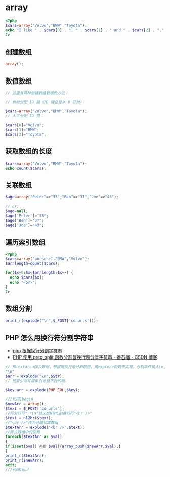 # array

```php
<?php
$cars=array("Volvo","BMW","Toyota");
echo "I like " . $cars[0] . ", " . $cars[1] . " and " . $cars[2] . ".";
?>
```

## 创建数组

```php
array();
```

## 数值数组

```php
// 这里有两种创建数值数组的方法：

// 自动分配 ID 键（ID 键总是从 0 开始）：

$cars=array("Volvo","BMW","Toyota");
// 人工分配 ID 键：

$cars[0]="Volvo";
$cars[1]="BMW";
$cars[2]="Toyota";
```

## 获取数组的长度

```php
$cars=array("Volvo","BMW","Toyota");
echo count($cars);
```

## 关联数组

```php
$age=array("Peter"=>"35","Ben"=>"37","Joe"=>"43");

// or:
$age=null;
$age['Peter']="35";
$age['Ben']="37";
$age['Joe']="43";
```

## 遍历索引数组

```php
<?php
$cars=array("porsche","BMW","Volvo");
$arrlength=count($cars);

for($x=0;$x<$arrlength;$x++) {
  echo $cars[$x];
  echo "<br>";
}
?>
```

## 数组分割

```php
print_r(explode("\n",$_POST['cdnurls']));
```

## PHP 怎么用换行符分割字符串

- [php 根据换行分割字符串](https://zhidao.baidu.com/question/222786436.html)
- [PHP 使用 preg_split 函数分割含换行和分号字符串 - 番石榴 - CSDN 博客](https://blog.csdn.net/qq_24613517/article/details/80506551)

```php
// 用textarea输入数据，想根据换行来分割数组，用explode函数来实现，分割条件输入\n,\r,\r\n都不可以实现，用PHP_EOL可以实现，如下：
"\n"
$arr = explode("\n",$Str);
// 把双引号写成单引号是不行的哦.

$key_arr = explode(PHP_EOL,$key);

///代码1begin
$newArr = Array();
$text = $_POST['cdnurls'];
//将分行符"\r\n"转义成HTML的换行符"<br />"
$text = nl2br($text);
//"<br />"作为分隔切成数组
$textArr = explode("<br />",$text);
//除去数组中的空格
foreach($textArr as $val)
{
if(isset($val) AND $val){array_push($newArr,$val);}
}
print_r($textArr);
print_r($newArr);
exit;
///代码1end

```
